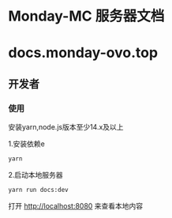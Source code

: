 # Monday-MC 服务器文档
# docs.monday-ovo.top

## 开发者
### 使用

安装yarn,node.js版本至少14.x及以上

1.安装依赖e

```bash
yarn
```

2.启动本地服务器

```bash
yarn run docs:dev
```

打开 [http://localhost:8080](http://localhost:8080) 来查看本地内容
